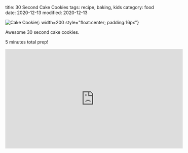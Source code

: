 title: 30 Second Cake Cookies
tags: recipe, baking, kids
category: food
date: 2020-12-13
modified: 2020-12-13

![Cake Cookie]({static}/images/universe/cookie_thumb.jpg){: width=200 style="float:center; padding:16px"}

Awesome 30 second cake cookies.

5 minutes total prep!  

<iframe width="560" height="315" src="https://www.youtube.com/embed/_sTJnQ2YPg4" frameborder="0" allow="accelerometer; autoplay; clipboard-write; encrypted-media; gyroscope; picture-in-picture" allowfullscreen></iframe>
